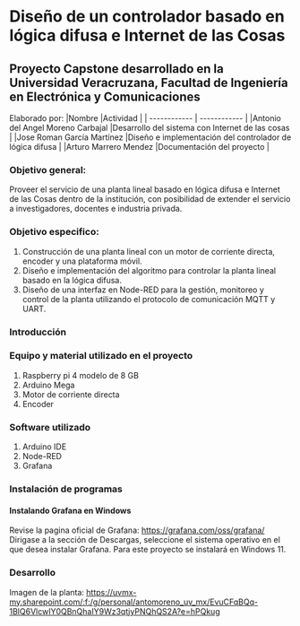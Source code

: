 # Diseño de un controlador basado en lógica difusa e Internet de las Cosas 
## Proyecto Capstone desarrollado en la Universidad Veracruzana, Facultad de Ingeniería en Electrónica y Comunicaciones

Elaborado por:
|Nombre   |Actividad   |
| ------------ | ------------ |
|Antonio del Angel Moreno Carbajal   |Desarrollo del sistema con Internet de las cosas   |
|Jose Roman García Martínez    |Diseño e implementación del controlador de lógica difusa   |
|Arturo Marrero Mendez   |Documentación del proyecto   |
 
### Objetivo general:
Proveer el servicio de una planta lineal basado en lógica difusa e Internet de las Cosas dentro de la institución, con posibilidad de extender el servicio a investigadores, docentes e industria privada. 

### Objetivo especifico: 
1. Construcción de una planta lineal con un motor de corriente directa, encoder y una plataforma móvil.
2. Diseño e implementación del algoritmo para controlar la planta lineal basado en la lógica difusa.
3. Diseño de una interfaz en Node-RED para la gestión, monitoreo y control de la planta utilizando el protocolo de comunicación MQTT y UART.

### Introducción

### Equipo y material utilizado en el proyecto
1. Raspberry pi 4 modelo de 8 GB
2. Arduino Mega 
3. Motor de corriente directa
4. Encoder 

### Software utilizado
1. Arduino IDE
2. Node-RED
3. Grafana

### Instalación de programas

#### Instalando Grafana en Windows
Revise la pagina oficial de Grafana: https://grafana.com/oss/grafana/
Dirigase a la sección de Descargas, seleccione el sistema operativo en el que desea instalar Grafana. Para este proyecto se instalará en Windows 11.
### Desarrollo

Imagen de la planta: https://uvmx-my.sharepoint.com/:f:/g/personal/antomoreno_uv_mx/EvuCFqBQq-1BlQ6VlcwIY0QBnQhaIY9Wz3qtjyPNQhQS2A?e=hPQkug
